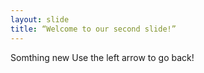 ```yaml
---
layout: slide
title: “Welcome to our second slide!”
---
```

Somthing new
Use the left arrow to go back!
